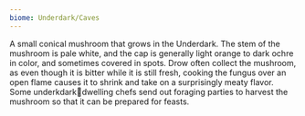 ```yaml
---
biome: Underdark/Caves
---
```

A small conical mushroom that grows in the Underdark. The stem of the mushroom is pale white, and the cap is generally light orange to dark ochre in color, and sometimes covered in spots. Drow often collect the mushroom, as even though it is bitter while it is still fresh, cooking the fungus over an open flame causes it to shrink and take on a surprisingly meaty flavor. Some underkdarkdwelling chefs send out foraging parties to harvest the mushroom so that it can be prepared for feasts. 

